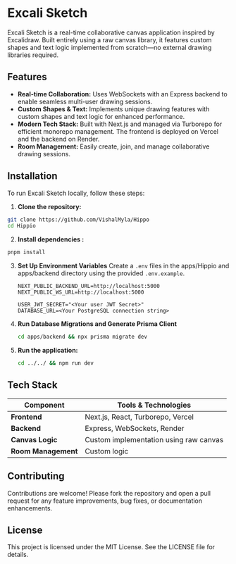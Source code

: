 # Excali Sketch

Excali Sketch is a real-time collaborative canvas application inspired by Excalidraw. Built entirely using a raw canvas library, it features custom shapes and text logic implemented from scratch—no external drawing libraries required.

## Features

- **Real-time Collaboration:** Uses WebSockets with an Express backend to enable seamless multi-user drawing sessions.
- **Custom Shapes & Text:** Implements unique drawing features with custom shapes and text logic for enhanced performance.
- **Modern Tech Stack:** Built with Next.js and managed via Turborepo for efficient monorepo management. The frontend is deployed on Vercel and the backend on Render.
- **Room Management:** Easily create, join, and manage collaborative drawing sessions.



## Installation

To run Excali Sketch locally, follow these steps:

1. **Clone the repository:**

  ```bash
git clone https://github.com/VishalMyla/Hippo
cd Hippio
   ```


2. **Install dependencies :**

  ```bash
pnpm install
   ```
3. **Set Up Environment Variables**
   Create a `.env` files in the apps/Hippio and apps/backend directory using the provided `.env.example`.

   ```
   NEXT_PUBLIC_BACKEND_URL=http://localhost:5000
   NEXT_PUBLIC_WS_URL=http://localhost:5000

   ```
   ```
   USER_JWT_SECRET="<Your user JWT Secret>"
   DATABASE_URL=<Your PostgreSQL connection string>

   ```
4. **Run Database Migrations and Generate Prisma Client**
   ```bash
   cd apps/backend && npx prisma migrate dev
   ```

5. **Run the application:**
   ```bash
   cd ../../ && npm run dev
   ```


## Tech Stack

| Component         | Tools & Technologies                         |
|-------------------|----------------------------------------------|
| **Frontend**      | Next.js, React, Turborepo, Vercel              |
| **Backend**       | Express, WebSockets, Render                    |
| **Canvas Logic**  | Custom implementation using raw canvas    |
| **Room Management** | Custom logic                                   |

## Contributing

Contributions are welcome! Please fork the repository and open a pull request for any feature improvements, bug fixes, or documentation enhancements.

## License

This project is licensed under the MIT License. See the LICENSE file for details.

